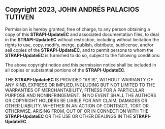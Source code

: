 ## Copyright 2023, JOHN ANDRÉS PALACIOS TUTIVEN

Permission is hereby granted, free of charge, to any person obtaining a copy of this **STRAPI-UpdateEC** and associated
documentation files, to deal in the **STRAPI-UpdateEC** without restriction, including without limitation the rights to
use, copy, modify, merge, publish, distribute, sublicense, and/or sell copies of the **STRAPI-UpdateEC**, and to permit
persons to whom the **STRAPI-UpdateEC** is furnished to do so, subject to the following conditions:

The above copyright notice and this permission notice shall be included in all copies or substantial portions of the
**STRAPI-UpdateEC**.

THE **STRAPI-UpdateEC** IS PROVIDED "AS IS", WITHOUT WARRANTY OF ANY KIND, EXPRESS OR IMPLIED, INCLUDING BUT NOT LIMITED
TO THE WARRANTIES OF MERCHANTABILITY, FITNESS FOR A PARTICULAR PURPOSE AND NONINFRINGEMENT. IN NO EVENT SHALL THE
AUTHORS OR COPYRIGHT HOLDERS BE LIABLE FOR ANY CLAIM, DAMAGES OR OTHER LIABILITY, WHETHER IN AN ACTION OF CONTRACT, TORT
OR OTHERWISE, ARISING FROM, OUT OF OR IN CONNECTION WITH THE **STRAPI-UpdateEC** OR THE USE OR OTHER DEALINGS IN THE
**STRAPI-UpdateEC**.
